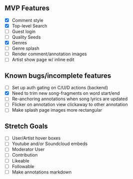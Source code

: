 ## MVP Features
- [X] Comment style
- [X] Top-level Search
- [ ] Guest login
- [ ] Quality Seeds
- [X] Genres
- [ ] Genre splash
- [ ] Render comment/annotation images
- [ ] Artist show page w/ inline edit

## Known bugs/incomplete features
- [ ] Set up auth gating on C/U/D actions (backend)
- [X] Need to trim new song-fragments on word start/end
- [ ] Re-anchoring annotations when song lyrics are updated
- [ ] Flicker on annotation view clickaway to other annotation
- [ ] Make splash page images more rectangular

## Stretch Goals

- [ ] User/Artist hover boxes
- [ ] Youtube and/or Soundcloud embeds
- [ ] Moderator User
- [ ] Contribution
- [ ] Likeable
- [ ] Followable
- [ ] Make annotations markdown
